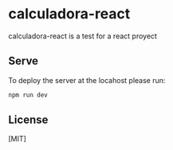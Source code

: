 # calculadora-react
calculadora-react is a test for a react proyect

## Serve
To deploy the server at the locahost please run:
```bash
npm run dev
```
## License
[MIT]
